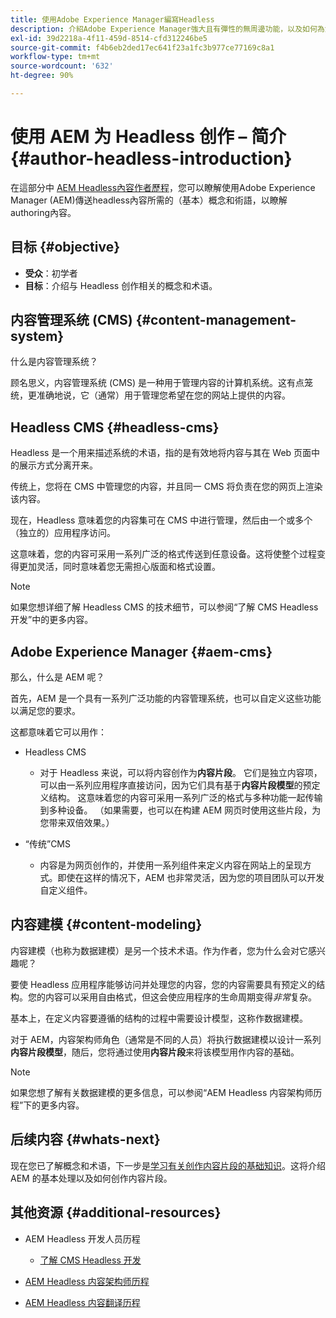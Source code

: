 ```yaml
---
title: 使用Adobe Experience Manager編寫Headless
description: 介紹Adobe Experience Manager強大且有彈性的無周邊功能，以及如何為您的專案撰寫內容。
exl-id: 39d2218a-4f11-459d-8514-cfd312246be5
source-git-commit: f4b6eb2ded17ec641f23a1fc3b977ce77169c8a1
workflow-type: tm+mt
source-wordcount: '632'
ht-degree: 90%

---
```


# 使用 AEM 为 Headless 创作 – 简介 {#author-headless-introduction}

在這部分中 [AEM Headless內容作者歷程](overview.md)，您可以瞭解使用Adobe Experience Manager (AEM)傳送headless內容所需的（基本）概念和術語，以瞭解authoring內容。

## 目标 {#objective}

* **受众**：初学者
* **目标**：介绍与 Headless 创作相关的概念和术语。

## 内容管理系统 (CMS) {#content-management-system}

什么是内容管理系统？

顾名思义，内容管理系统 (CMS) 是一种用于管理内容的计算机系统。这有点笼统，更准确地说，它（通常）用于管理您希望在您的网站上提供的内容。

## Headless CMS {#headless-cms}

Headless 是一个用来描述系统的术语，指的是有效地将内容与其在 Web 页面中的展示方式分离开来。

传统上，您将在 CMS 中管理您的内容，并且同一 CMS 将负责在您的网页上渲染该内容。

现在，Headless 意味着您的内容集可在 CMS 中进行管理，然后由一个或多个（独立的）应用程序访问。

这意味着，您的内容可采用一系列广泛的格式传送到任意设备。这将使整个过程变得更加灵活，同时意味着您无需担心版面和格式设置。

>[!NOTE]
>
>如果您想详细了解 Headless CMS 的技术细节，可以参阅“了解 CMS Headless 开发”中的更多内容。

## Adobe Experience Manager {#aem-cms}

那么，什么是 AEM 呢？

首先，AEM 是一个具有一系列广泛功能的内容管理系统，也可以自定义这些功能以满足您的要求。

这都意味着它可以用作：

* Headless CMS
   * 对于 Headless 来说，可以将内容创作为&#x200B;**内容片段**。
它们是独立内容项，可以由一系列应用程序直接访问，因为它们具有基于**内容片段模型**的预定义结构。
这意味着您的内容可采用一系列广泛的格式与多种功能一起传输到多种设备。
（如果需要，也可以在构建 AEM 网页时使用这些片段，为您带来双倍效果。）

* “传统”CMS
   * 内容是为网页创作的，并使用一系列组件来定义内容在网站上的呈现方式。即使在这样的情况下，AEM 也非常灵活，因为您的项目团队可以开发自定义组件。

## 内容建模 {#content-modeling}

内容建模（也称为数据建模）是另一个技术术语。作为作者，您为什么会对它感兴趣呢？

要使 Headless 应用程序能够访问并处理您的内容，您的内容需要具有预定义的结构。您的内容可以采用自由格式，但这会使应用程序的生命周期变得&#x200B;*非常*&#x200B;复杂。

基本上，在定义内容要遵循的结构的过程中需要设计模型，这称作数据建模。

对于 AEM，内容架构师角色（通常是不同的人员）将执行数据建模以设计一系列&#x200B;**内容片段模型**，随后，您将通过使用&#x200B;**内容片段**&#x200B;来将该模型用作内容的基础。

>[!NOTE]
>
>如果您想了解有关数据建模的更多信息，可以参阅“AEM Headless 内容架构师历程”下的更多内容。

## 后续内容 {#whats-next}

现在您已了解概念和术语，下一步是[学习有关创作内容片段的基础知识](basics.md)。这将介绍 AEM 的基本处理以及如何创作内容片段。

## 其他资源 {#additional-resources}

* AEM Headless 开发人员历程
   * [了解 CMS Headless 开发](/help/journey-headless/developer/learn-about.md)

* [AEM Headless 内容架构师历程](/help/journey-headless/architect/overview.md)

* [AEM Headless 内容翻译历程](/help/journey-headless/translation/overview.md)
